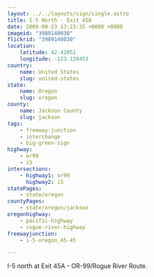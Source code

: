 ```yaml
---
layout: ../../layouts/sign/single.astro
title: I-5 North - Exit 45A
date: 2009-09-23 13:23:35 +0000 +0000
imageid: "3989140030"
flickrid: "3989140030"
location:
    latitude: 42.42051
    longitude: -123.120453
country:
    name: United States
    slug: united-states
state:
    name: Oregon
    slug: oregon
county:
    name: Jackson County
    slug: jackson
tags:
    - freeway-junction
    - interchange
    - big-green-sign
highway:
    - or99
    - i5
intersections:
    - highway1: or99
      highway2: i5
statePages:
    - state/oregon
countyPages:
    - state/oregon/jackson
oregonhighway:
    - pacific-highway
    - rogue-river-highway
freewayjunction:
    - i-5-oregon_45-45

---
```

I-5 north at Exit 45A - OR-99/Rogue River Route.